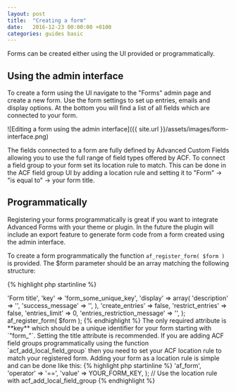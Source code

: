 ```yaml
---
layout: post
title:  "Creating a form"
date:   2016-12-23 00:00:00 +0100
categories: guides basic
---
```


Forms can be created either using the UI provided or programmatically.

## Using the admin interface

To create a form using the UI navigate to the "Forms" admin page and create a new form. Use the form settings to set up entries, emails and display options. At the bottom you will find a list of all fields which are connected to your form.

![Editing a form using the admin interface]({{ site.url }}/assets/images/form-interface.png)

The fields connected to a form are fully defined by Advanced Custom Fields allowing you to use the full range of field types offered by ACF. To connect a field group to your form set its location rule to match. This can be done in the ACF field group UI by adding a location rule and setting it to "Form" -> "is equal to" -> your form title.

## Programmatically

Registering your forms programmatically is great if you want to integrate Advanced Forms with your theme or plugin. In the future the plugin will include an export feature to generate form code from a form created using the admin interface.

To create a form programmatically the function `af_register_form( $form )` is provided. The $form parameter should be an array matching the following structure:

{% highlight php startinline %}
<?php

$form = array(
    'title' => 'Form title',
    'key' => 'form_some_unique_key',
    'display' => array(
        'description' => '',
        'success_message' => '',
    ),
    'create_entries' => false,
    'restrict_entries' => false,
    'entries_limit' => 0,
    'entries_restriction_message' => '',
);

af_register_form( $form );

{% endhighlight %}

The only required attribute is **key** which should be a unique identifier for your form starting with `"form_"`. Setting the title attribute is recommended.

If you are adding ACF field groups programmatically using the function `acf_add_local_field_group` then you need to set your ACF location rule to match your registered form. Adding your form as a location rule is simple and can be done like this:

{% highlight php startinline %}
<?php

$acf_location_rule = array (
    'param' => 'af_form',
    'operator' => '==',
    'value' => YOUR_FORM_KEY,
);

// Use the location rule with acf_add_local_field_group

{% endhighlight %}